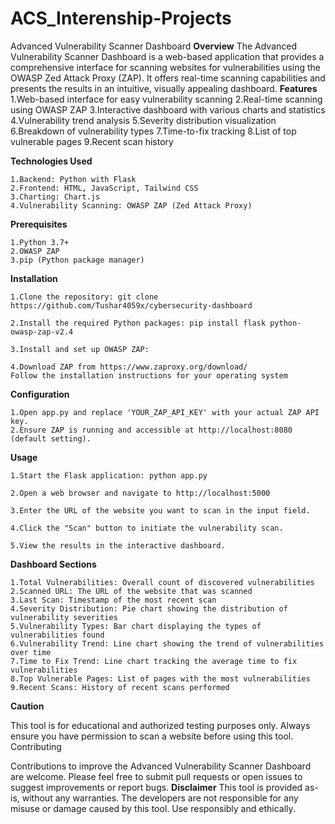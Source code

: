 # ACS_Interenship-Projects
Advanced Vulnerability Scanner Dashboard
**Overview**
The Advanced Vulnerability Scanner Dashboard is a web-based application that provides a comprehensive interface for scanning websites for vulnerabilities using the OWASP Zed Attack Proxy (ZAP). It offers real-time scanning capabilities and presents the results in an intuitive, visually appealing dashboard.
**Features**
    1.Web-based interface for easy vulnerability scanning
    2.Real-time scanning using OWASP ZAP
    3.Interactive dashboard with various charts and statistics
    4.Vulnerability trend analysis
    5.Severity distribution visualization
    6.Breakdown of vulnerability types
    7.Time-to-fix tracking
    8.List of top vulnerable pages
    9.Recent scan history

**Technologies Used**

    1.Backend: Python with Flask
    2.Frontend: HTML, JavaScript, Tailwind CSS
    3.Charting: Chart.js
    4.Vulnerability Scanning: OWASP ZAP (Zed Attack Proxy)

**Prerequisites**

    1.Python 3.7+
    2.OWASP ZAP
    3.pip (Python package manager)

**Installation**

    1.Clone the repository: git clone https://github.com/Tushar4059x/cybersecurity-dashboard

    2.Install the required Python packages: pip install flask python-owasp-zap-v2.4

    3.Install and set up OWASP ZAP:

    4.Download ZAP from https://www.zaproxy.org/download/
    Follow the installation instructions for your operating system

**Configuration**

    1.Open app.py and replace 'YOUR_ZAP_API_KEY' with your actual ZAP API key.
    2.Ensure ZAP is running and accessible at http://localhost:8080 (default setting).

**Usage**

    1.Start the Flask application: python app.py

    2.Open a web browser and navigate to http://localhost:5000

    3.Enter the URL of the website you want to scan in the input field.

    4.Click the "Scan" button to initiate the vulnerability scan.

    5.View the results in the interactive dashboard.

**Dashboard Sections**

    1.Total Vulnerabilities: Overall count of discovered vulnerabilities
    2.Scanned URL: The URL of the website that was scanned
    3.Last Scan: Timestamp of the most recent scan
    4.Severity Distribution: Pie chart showing the distribution of vulnerability severities
    5.Vulnerability Types: Bar chart displaying the types of vulnerabilities found
    6.Vulnerability Trend: Line chart showing the trend of vulnerabilities over time
    7.Time to Fix Trend: Line chart tracking the average time to fix vulnerabilities
    8.Top Vulnerable Pages: List of pages with the most vulnerabilities
    9.Recent Scans: History of recent scans performed

**Caution**

This tool is for educational and authorized testing purposes only. Always ensure you have permission to scan a website before using this tool.
Contributing

Contributions to improve the Advanced Vulnerability Scanner Dashboard are welcome. Please feel free to submit pull requests or open issues to suggest improvements or report bugs.
**Disclaimer**
This tool is provided as-is, without any warranties. The developers are not responsible for any misuse or damage caused by this tool. Use responsibly and ethically.
